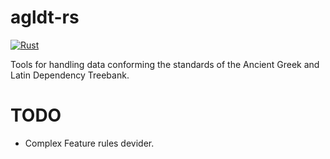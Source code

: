 # agldt-rs

[![Rust](https://github.com/caiogeraldes/agldt-rs/actions/workflows/rust.yml/badge.svg)](https://github.com/caiogeraldes/agldt-rs/actions/workflows/rust.yml)

Tools for handling data conforming the standards of the Ancient Greek and Latin Dependency Treebank.

# TODO

- Complex Feature rules devider.
